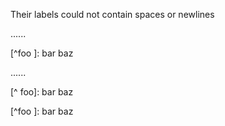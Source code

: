Their labels could not contain spaces or newlines

......

[^ foo]: bar baz

[^foo
]: bar baz

......

<p data-sourcepos="1:1-1:16">[^ foo]: bar baz</p>
<p data-sourcepos="3:1-4:10">[^foo
]: bar baz</p>
